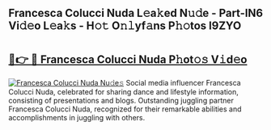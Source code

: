 ## Francesca Colucci Nuda L𝚎a𝚔ed N𝚞𝚍e - Part-lN6 Vi𝚍𝚎o L𝚎a𝚔s - H𝚘𝚝 O𝚗𝚕yf𝚊ns P𝚑𝚘tos l9ZYO

# <h2><a href="http://kf6181.oniu.top/?m=Francesca+Colucci+Nuda">🔗👉 🔴 Francesca Colucci Nuda P𝚑ot𝚘𝚜 V𝚒d𝚎o</a></h2>

[![Francesca Colucci Nuda Nu𝚍e𝚜](https://i.imgur.com/0qMVB7G.gif)](http://kf6181.oniu.top/?m=Francesca+Colucci+Nuda)
Social media influencer Francesca Colucci Nuda, celebrated for sharing dance and lifestyle information, consisting of presentations and blogs. Outstanding juggling partner Francesca Colucci Nuda, recognized for their remarkable abilities and accomplishments in juggling with others.  

